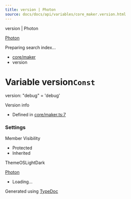 ```yaml
---
title: version | Photon
source: docs/docs/api/variables/core_maker.version.html
---
```


version | Photon

[Photon](../index.md)




Preparing search index...

* [core/maker](../modules/core_maker.md)
* version

# Variable version`Const`

version: "debug" = 'debug'

Version info

* Defined in [core/maker.ts:7](https://github.com/mwhite454/photon/blob/main/packages/photon/src/core/maker.ts#L7)

### Settings

Member Visibility

* Protected
* Inherited

ThemeOSLightDark

[Photon](../index.md)

* Loading...

Generated using [TypeDoc](https://typedoc.org/)
